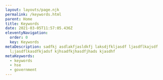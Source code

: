 ```yaml
---
layout: layouts/page.njk
permalink: /keywords.html
parent: Home
title: Keywords
date: 2021-03-05T11:57:05.436Z
eleventyNavigation:
  order: 0
  key: Keywords
metaDescription: sadfkj asdlakfjasldkfj laksdjfkljasdf ljasdflkajsdf
  l;jasdflkasdfkjadsf kjhsadfkjhasdfjhads kjasdhf
metaKeywords:
  - keywords
  - hse
  - government
---
```

